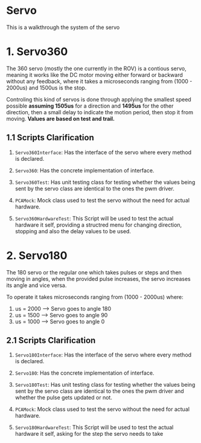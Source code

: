# Servo 
This is a walkthrough the system of the servo

# 1. Servo360 
The 360 servo (mostly the one currently in the ROV) is a contious servo, meaning it works like the DC motor moving either forward or backward without any feedback, where it takes a microseconds ranging from (1000 - 2000us) and 1500us is the stop.

Controling this kind of servos is done through applying the smallest speed possible **assuming 1505us** for a direction and **1495us** for the other direction, then a small delay to indicate the motion period, then stop it from moving. **Values are based on test and trail.**

## 1.1 Scripts Clarification

1) `Servo360Interface`: Has the interface of the servo where every method is declared.

2) `Servo360`: Has the concrete implementation of interface.

3) `Servo360Test`: Has unit testing class for testing whether the values being sent by the servo class are identical to the ones the pwm driver.

4) `PCAMock`: Mock class used to test the servo without the need for actual hardware.

5) `Servo360HardwareTest`: This Script will be used to test the actual hardware it self, providing a structred menu for changing direction, stopping and also the delay values to be used.

# 2. Servo180
The 180 servo or the regular one which takes pulses or steps and then moving in angles, when the provided pulse increases, the servo increases its angle and vice versa. 

To operate it takes microseconds ranging from (1000 - 2000us) where:

1) us = 2000 --> Servo goes to angle 180
2) us = 1500 --> Servo goes to angle 90 
3) us = 1000 --> Servo goes to angle 0 

## 2.1 Scripts Clarification

1) `Servo180Interface`: Has the interface of the servo where every method is declared.

2) `Servo180`: Has the concrete implementation of interface.

3) `Servo180Test`: Has unit testing class for testing whether the values being sent by the servo class are identical to the ones the pwm driver and whether the pulse gets updated or not.

4) `PCAMock`: Mock class used to test the servo without the need for actual hardware.

5) `Servo180HardwareTest`: This Script will be used to test the actual hardware it self, asking for the step the servo needs to take
